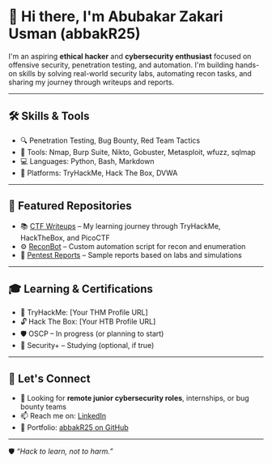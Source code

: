 # 👋 Hi there, I'm Abubakar Zakari Usman (abbakR25)

I'm an aspiring **ethical hacker** and **cybersecurity enthusiast** focused on offensive security, penetration testing, and automation. I'm building hands-on skills by solving real-world security labs, automating recon tasks, and sharing my journey through writeups and reports.

---

## 🛠️ Skills & Tools

- 🔍 Penetration Testing, Bug Bounty, Red Team Tactics
- 🧰 Tools: Nmap, Burp Suite, Nikto, Gobuster, Metasploit, wfuzz, sqlmap
- 💻 Languages: Python, Bash, Markdown
- 📡 Platforms: TryHackMe, Hack The Box, DVWA

---

## 📁 Featured Repositories

- 📚 [CTF Writeups](https://github.com/abbakR25/ctf-writeups) – My learning journey through TryHackMe, HackTheBox, and PicoCTF
- ⚙️ [ReconBot](https://github.com/abbakR25/reconbot) – Custom automation script for recon and enumeration
- 📄 [Pentest Reports](https://github.com/abbakR25/sample-pentest-reports) – Sample reports based on labs and simulations

---

## 🎓 Learning & Certifications

- 🧠 TryHackMe: [Your THM Profile URL]
- 🔓 Hack The Box: [Your HTB Profile URL]
- 🛡️ OSCP – In progress (or planning to start)
- 📜 Security+ – Studying (optional, if true)

---

## 🚀 Let's Connect

- 💼 Looking for **remote junior cybersecurity roles**, internships, or bug bounty teams
- 📫 Reach me on: [LinkedIn](https://www.linkedin.com/public-profile/settings?trk=d_flagship3_profile_self_view_public_profile)
- 📂 Portfolio: [abbakR25 on GitHub](https://github.com/abbakR25)

---

🛡️ *“Hack to learn, not to harm.”*
